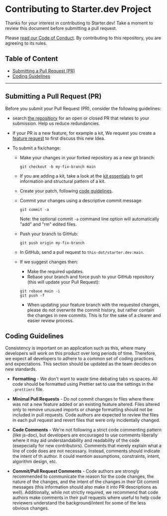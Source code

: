 # Contributing to Starter.dev Project
Thanks for your interest in contributing to Starter.dev! Take a moment to review this document before submitting a pull request.

Please [read our Code of Conduct](CODE_OF_CONDUCT.md). By contributing to this repository, you are agreeing to its rules.

## Table of Content

- [Submitting a Pull Request (PR)](#submitting-a-pull-request-pr)
- [Coding Guidelines](#coding-guidelines)

---

## Submitting a Pull Request (PR)

Before you submit your Pull Request (PR), consider the following guidelines:

- search [the repositiory](https://github.com/thisdot/starter.dev/pulls) for an open or closed PR that relates to your submission. Help us reduce redundancies.
- If your PR is a new feature, for example a kit, We request you create a [feature request](https://github.com/thisdot/starter.dev/discussions/new?category=ideas) to first discuss this new Idea.

- To submit a fix/change:
  - Make your changes in your forked repository as a new git branch:
    ```shell
    git checkout -b my-fix-branch main
    ```
  - If you are adding a kit, take a look at the [kit essentials](https://github.com/thisdot/starter.dev#starter-kit-essentials) to get information and structural pattern of a kit.
  - Create your patch, following [code guidelines](#coding-guidelines).
  - Commit your changes using a descriptive commit message

    ```shell
    git commit -a
    ```

    Note: the optional commit `-a` command line option will automatically "add" and "rm" edited files.

  - Push your branch to GitHub:

    ```shell
    git push origin my-fix-branch
    ```

  - In GitHub, send a pull request to `this-dot/starter.dev:main`.
  - If we suggest changes then:

    - Make the required updates.
    - Rebase your branch and force push to your GitHub repository (this will update your Pull Request):

    ```shell
    git rebase main -i
    git push -f
    ```

    - When updating your feature branch with the requested changes, please do not overwrite the commit history, but rather contain the changes in new commits. This is for the sake of a clearer and easier review process.

## Coding Guidelines

Consistency is important on an application such as this, where many developers will work on this product over long periods of time. Therefore, we expect all developers to adhere to a common set of coding practices and expectations. This section should be updated as the team decides on new standards.

- **Formatting** - We don't want to waste time debating tabs vs spaces. All code should be formatted using Prettier set to use the settings in the `.prettierc` file.

- **Minimal Pull Requests** - Do not commit changes to files where there was not a new feature added or an existing feature altered. Files altered only to remove unusued imports or change formatting should not be included in pull requests. Code authors are expected to review the files in each pull request and revert files that were only incidentally changed.

- **Code Comments** - We're not following a strict code commenting pattern (like js-doc), but developers are encouraged to use comments liberally where it may aid understandability and readability of the code (esepecially for new contributors). Comments that merely explain what a line of code does are not necessary. Instead, comments should indicate the intent of th author. It could mention assumptions, constraints, intent, algorithm design, etc.

- **Commit/Pull Request Comments** - Code authors are strongly recommended to communicate the reason for the code changes, the nature of the changes, and the intent of the changes in their Git commit messages (this information should also make it into PR descriptions as well). Additionally, while not strictly required, we recommend that code authors make comments in their pull requests where useful to help code reviewers understand the background/intent for some of the less obvious changes.
